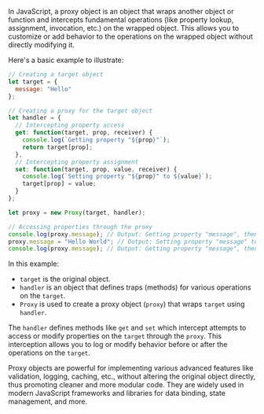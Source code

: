 In JavaScript, a proxy object is an object that wraps another object or function and intercepts fundamental operations (like property lookup, assignment, invocation, etc.) on the wrapped object. This allows you to customize or add behavior to the operations on the wrapped object without directly modifying it.

Here's a basic example to illustrate:

```javascript
// Creating a target object
let target = {
  message: "Hello"
};

// Creating a proxy for the target object
let handler = {
  // Intercepting property access
  get: function(target, prop, receiver) {
    console.log(`Getting property "${prop}"`);
    return target[prop];
  },
  // Intercepting property assignment
  set: function(target, prop, value, receiver) {
    console.log(`Setting property "${prop}" to ${value}`);
    target[prop] = value;
  }
};

let proxy = new Proxy(target, handler);

// Accessing properties through the proxy
console.log(proxy.message); // Output: Getting property "message", then "Hello"
proxy.message = "Hello World"; // Output: Setting property "message" to Hello World
console.log(proxy.message); // Output: Getting property "message", then "Hello World"
```

In this example:
- `target` is the original object.
- `handler` is an object that defines traps (methods) for various operations on the `target`.
- `Proxy` is used to create a proxy object (`proxy`) that wraps `target` using `handler`.

The `handler` defines methods like `get` and `set` which intercept attempts to access or modify properties on the `target` through the `proxy`. This interception allows you to log or modify behavior before or after the operations on the `target`.

Proxy objects are powerful for implementing various advanced features like validation, logging, caching, etc., without altering the original object directly, thus promoting cleaner and more modular code. They are widely used in modern JavaScript frameworks and libraries for data binding, state management, and more.
